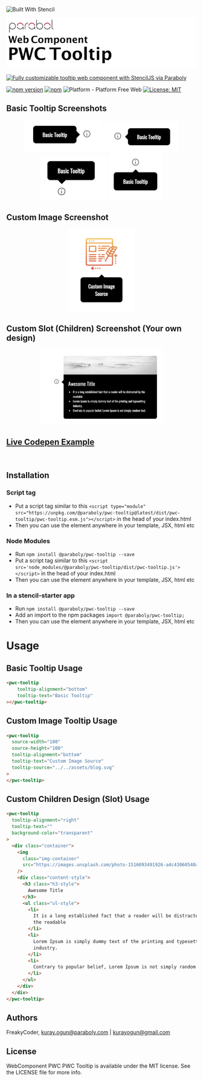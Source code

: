 ![Built With Stencil](https://img.shields.io/badge/-Built%20With%20Stencil-16161d.svg?logo=data%3Aimage%2Fsvg%2Bxml%3Bbase64%2CPD94bWwgdmVyc2lvbj0iMS4wIiBlbmNvZGluZz0idXRmLTgiPz4KPCEtLSBHZW5lcmF0b3I6IEFkb2JlIElsbHVzdHJhdG9yIDE5LjIuMSwgU1ZHIEV4cG9ydCBQbHVnLUluIC4gU1ZHIFZlcnNpb246IDYuMDAgQnVpbGQgMCkgIC0tPgo8c3ZnIHZlcnNpb249IjEuMSIgaWQ9IkxheWVyXzEiIHhtbG5zPSJodHRwOi8vd3d3LnczLm9yZy8yMDAwL3N2ZyIgeG1sbnM6eGxpbms9Imh0dHA6Ly93d3cudzMub3JnLzE5OTkveGxpbmsiIHg9IjBweCIgeT0iMHB4IgoJIHZpZXdCb3g9IjAgMCA1MTIgNTEyIiBzdHlsZT0iZW5hYmxlLWJhY2tncm91bmQ6bmV3IDAgMCA1MTIgNTEyOyIgeG1sOnNwYWNlPSJwcmVzZXJ2ZSI%2BCjxzdHlsZSB0eXBlPSJ0ZXh0L2NzcyI%2BCgkuc3Qwe2ZpbGw6I0ZGRkZGRjt9Cjwvc3R5bGU%2BCjxwYXRoIGNsYXNzPSJzdDAiIGQ9Ik00MjQuNywzNzMuOWMwLDM3LjYtNTUuMSw2OC42LTkyLjcsNjguNkgxODAuNGMtMzcuOSwwLTkyLjctMzAuNy05Mi43LTY4LjZ2LTMuNmgzMzYuOVYzNzMuOXoiLz4KPHBhdGggY2xhc3M9InN0MCIgZD0iTTQyNC43LDI5Mi4xSDE4MC40Yy0zNy42LDAtOTIuNy0zMS05Mi43LTY4LjZ2LTMuNkgzMzJjMzcuNiwwLDkyLjcsMzEsOTIuNyw2OC42VjI5Mi4xeiIvPgo8cGF0aCBjbGFzcz0ic3QwIiBkPSJNNDI0LjcsMTQxLjdIODcuN3YtMy42YzAtMzcuNiw1NC44LTY4LjYsOTIuNy02OC42SDMzMmMzNy45LDAsOTIuNywzMC43LDkyLjcsNjguNlYxNDEuN3oiLz4KPC9zdmc%2BCg%3D%3D&colorA=16161d&style=for-the-badge)

<img alt="WebComponent PWC Tooltip" src="assets/logo.png" width="1050"/>


[![Fully customizable tooltip web component with StencilJS via Paraboly](https://img.shields.io/badge/-Fully%20customizable%20tooltip%20web%20component%20with%20StencilJS%20via%20Paraboly-lightgrey?style=for-the-badge)](https://github.com/Paraboly/pwc-tooltip)


[![npm version](https://img.shields.io/npm/v/@paraboly/pwc-tooltip.svg?style=for-the-badge)](https://www.npmjs.com/package/@paraboly/pwc-tooltip)
[![npm](https://img.shields.io/npm/dt/@paraboly/pwc-tooltip.svg?style=for-the-badge)](https://www.npmjs.com/package/@paraboly/pwc-tooltip)
![Platform - Platform Free Web](https://img.shields.io/badge/-Web%20%7C%20Platform%20Free-blue?style=for-the-badge)
[![License: MIT](https://img.shields.io/badge/License-MIT-green.svg?style=for-the-badge)](https://opensource.org/licenses/MIT)



## Basic Tooltip Screenshots 

<p align="center">
  <img alt="WebComponent PWC Tooltip" src="assets/basic-left.png" width="40%" height="40%" />
  <img alt="WebComponent PWC Tooltip" src="assets/basic-right.png" width="40%" height="40%" />
  <img alt="WebComponent PWC Tooltip" src="assets/basic-top.png" width="35%" height="35%" />
  <img alt="WebComponent PWC Tooltip" src="assets/basic-bottom.png" width="28%" height="28%" />
</p>

## Custom Image Screenshot

<p align="center">
  <img alt="WebComponent PWC Tooltip" src="assets/custom-image.png" width="35%" height="35%" />
</p>


## Custom Slot (Children) Screenshot (Your own design)

<p align="center">
  <img alt="WebComponent PWC Tooltip" src="assets/custom-slot.png" width="65%" height="65%" />
</p>


## [Live Codepen Example](https://codepen.io/wrathchaos/pen/jOOBKqr)

</br>

## Installation

### Script tag

- Put a script tag similar to this `<script	type="module" src="https://unpkg.com/@paraboly/pwc-tooltip@latest/dist/pwc-tooltip/pwc-tooltip.esm.js"></script>` in the head of your index.html
- Then you can use the element anywhere in your template, JSX, html etc

### Node Modules
- Run `npm install @paraboly/pwc-tooltip --save`
- Put a script tag similar to this `<script src='node_modules/@paraboly/pwc-tooltip/dist/pwc-tooltip.js'></script>` in the head of your index.html
- Then you can use the element anywhere in your template, JSX, html etc

### In a stencil-starter app
- Run `npm install @paraboly/pwc-tooltip --save`
- Add an import to the npm packages `import @paraboly/pwc-tooltip;`
- Then you can use the element anywhere in your template, JSX, html etc


# Usage

## Basic Tooltip Usage

```html
<pwc-tooltip
    tooltip-alignment="bottom"
    tooltip-text="Basic Tooltip"
></pwc-tooltip>
```

## Custom Image Tooltip Usage

```html
<pwc-tooltip
  source-width="100"
  source-height="100"
  tooltip-alignment="bottom"
  tooltip-text="Custom Image Source"
  tooltip-source="../../assets/blog.svg"
>
</pwc-tooltip>
```

## Custom Children Design (Slot) Usage

```html
<pwc-tooltip
  tooltip-alignment="right"
  tooltip-text=""
  background-color="transparent"
>
  <div class="container">
    <img
      class="img-container"
      src="https://images.unsplash.com/photo-1516093491926-a4c43060540a?ixlib=rb-1.2.1&ixid=eyJhcHBfaWQiOjEyMDd9&auto=format&fit=crop&w=2709&q=80"
    />
    <div class="content-style">
      <h3 class="h3-style">
        Awesome Title
      </h3>
      <ul class="ul-style">
        <li>
          It is a long established fact that a reader will be distracted by
          the readable
        </li>
        <li>
          Lorem Ipsum is simply dummy text of the printing and typesetting
          industry.
        </li>
        <li>
          Contrary to popular belief, Lorem Ipsum is not simply random text.
        </li>
      </ul>
    </div>
  </div>
</pwc-tooltip>
```

## Authors

FreakyCoder, kuray.ogun@paraboly.com | kurayogun@gmail.com

## License

WebComponent PWC PWC Tooltip is available under the MIT license. See the LICENSE file for more info.
